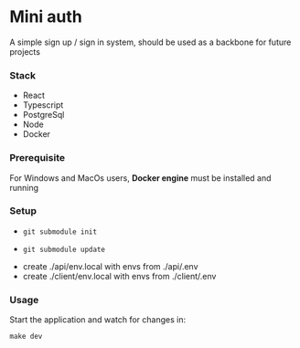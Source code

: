# Mini auth
A simple sign up / sign in system, should be used as a backbone for future projects

### Stack
- React
- Typescript
- PostgreSql
- Node
- Docker

### Prerequisite
For Windows and MacOs users, **Docker engine** must be installed and running

### Setup

-     git submodule init
-     git submodule update

- create ./api/env.local with envs from ./api/.env
- create ./client/env.local with envs from ./client/.env

### Usage
Start the application and watch for changes in:

    make dev

